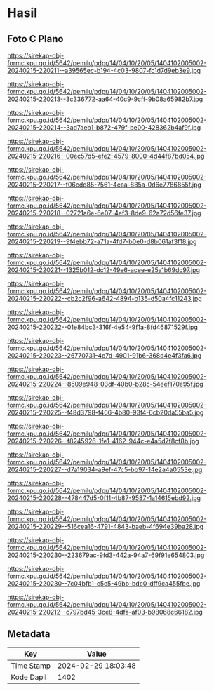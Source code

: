# Hasil

## Foto C Plano

https://sirekap-obj-formc.kpu.go.id/5642/pemilu/pdpr/14/04/10/20/05/1404102005002-20240215-220211--a39565ec-b194-4c03-9807-fc1d7d9eb3e9.jpg

https://sirekap-obj-formc.kpu.go.id/5642/pemilu/pdpr/14/04/10/20/05/1404102005002-20240215-220213--3c336772-aa64-40c9-9cff-9b08a65982b7.jpg

https://sirekap-obj-formc.kpu.go.id/5642/pemilu/pdpr/14/04/10/20/05/1404102005002-20240215-220214--3ad7aeb1-b872-479f-be00-428362b4af9f.jpg

https://sirekap-obj-formc.kpu.go.id/5642/pemilu/pdpr/14/04/10/20/05/1404102005002-20240215-220216--00ec57d5-efe2-4579-8000-4d44f87bd054.jpg

https://sirekap-obj-formc.kpu.go.id/5642/pemilu/pdpr/14/04/10/20/05/1404102005002-20240215-220217--f06cdd85-7561-4eaa-885a-0d6e7786855f.jpg

https://sirekap-obj-formc.kpu.go.id/5642/pemilu/pdpr/14/04/10/20/05/1404102005002-20240215-220218--02721a6e-6e07-4ef3-8de9-62a72d56fe37.jpg

https://sirekap-obj-formc.kpu.go.id/5642/pemilu/pdpr/14/04/10/20/05/1404102005002-20240215-220219--9f4ebb72-a71a-4fd7-b0e0-d8b061af3f18.jpg

https://sirekap-obj-formc.kpu.go.id/5642/pemilu/pdpr/14/04/10/20/05/1404102005002-20240215-220221--1325b012-dc12-49e6-acee-e25a1b69dc97.jpg

https://sirekap-obj-formc.kpu.go.id/5642/pemilu/pdpr/14/04/10/20/05/1404102005002-20240215-220222--cb2c2f96-a642-4894-b135-d50a4fc11243.jpg

https://sirekap-obj-formc.kpu.go.id/5642/pemilu/pdpr/14/04/10/20/05/1404102005002-20240215-220222--01e84bc3-316f-4e54-9f1a-8fd46871529f.jpg

https://sirekap-obj-formc.kpu.go.id/5642/pemilu/pdpr/14/04/10/20/05/1404102005002-20240215-220223--26770731-4e7d-4901-91b6-368d4e4f3fa6.jpg

https://sirekap-obj-formc.kpu.go.id/5642/pemilu/pdpr/14/04/10/20/05/1404102005002-20240215-220224--8509e948-03df-40b0-b28c-54eef170e95f.jpg

https://sirekap-obj-formc.kpu.go.id/5642/pemilu/pdpr/14/04/10/20/05/1404102005002-20240215-220225--f48d3798-f466-4b80-93f4-6cb20da55ba5.jpg

https://sirekap-obj-formc.kpu.go.id/5642/pemilu/pdpr/14/04/10/20/05/1404102005002-20240215-220226--f8245926-1fe1-4162-944c-e4a5d7f8cf8b.jpg

https://sirekap-obj-formc.kpu.go.id/5642/pemilu/pdpr/14/04/10/20/05/1404102005002-20240215-220227--d7a19034-a9ef-47c5-bb97-14e2a4a0553e.jpg

https://sirekap-obj-formc.kpu.go.id/5642/pemilu/pdpr/14/04/10/20/05/1404102005002-20240215-220228--478447d5-0f11-4b87-9587-1a14615ebd92.jpg

https://sirekap-obj-formc.kpu.go.id/5642/pemilu/pdpr/14/04/10/20/05/1404102005002-20240215-220229--516cea16-4791-4843-baeb-4f694e39ba28.jpg

https://sirekap-obj-formc.kpu.go.id/5642/pemilu/pdpr/14/04/10/20/05/1404102005002-20240215-220230--223679ac-9fd3-442a-94a7-69f91e654803.jpg

https://sirekap-obj-formc.kpu.go.id/5642/pemilu/pdpr/14/04/10/20/05/1404102005002-20240215-220230--7c04bfb1-c5c5-49bb-bdc0-dff9ca455fbe.jpg

https://sirekap-obj-formc.kpu.go.id/5642/pemilu/pdpr/14/04/10/20/05/1404102005002-20240215-220212--c797bd45-3ce8-4dfa-af03-b98068c66182.jpg


## Metadata

| Key        | Value               |
| ---------- | ------------------- |
| Time Stamp | 2024-02-29 18:03:48 |
| Kode Dapil | 1402                |



